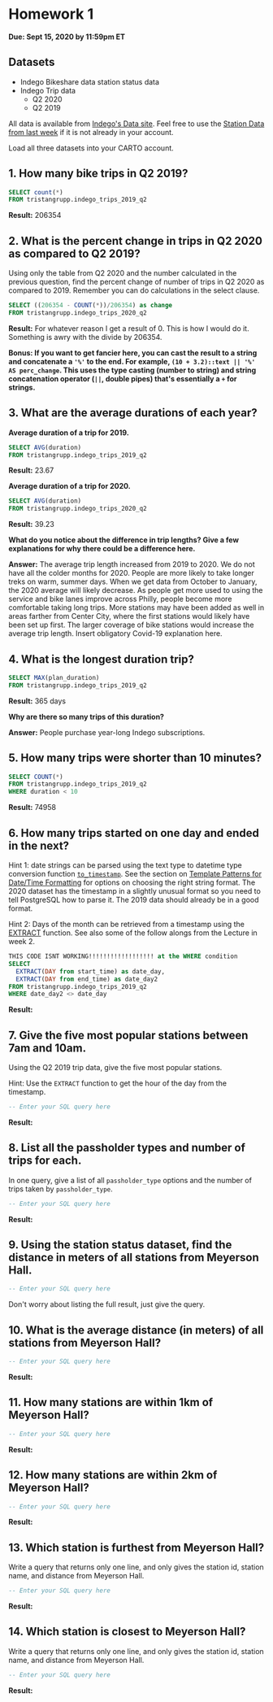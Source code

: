 # Homework 1

**Due: Sept 15, 2020 by 11:59pm ET**

## Datasets

* Indego Bikeshare data station status data
* Indego Trip data
  - Q2 2020
  - Q2 2019

All data is available from [Indego's Data site](https://www.rideindego.com/about/data/). Feel free to use the [Station Data from last week](https://raw.githubusercontent.com/MUSA-509/week-1-introductions/master/data/indego_station_status.geojson) if it is not already in your account.

Load all three datasets into your CARTO account.

## 1. How many bike trips in Q2 2019?


```SQL
SELECT count(*)
FROM tristangrupp.indego_trips_2019_q2
```

**Result:** 206354

## 2. What is the percent change in trips in Q2 2020 as compared to Q2 2019?

Using only the table from Q2 2020 and the number calculated in the previous question, find the percent change of number of trips in Q2 2020 as compared to 2019. Remember you can do calculations in the select clause.
 
```SQL
SELECT ((206354 - COUNT(*))/206354) as change
FROM tristangrupp.indego_trips_2020_q2
```

**Result:**
For whatever reason I get a result of 0. This is how I would do it. Something is awry with the divide by 206354. 

__Bonus: If you want to get fancier here, you can cast the result to a string and concatenate a `'%'` to the end. For example, `(10 + 3.2)::text || '%' AS perc_change`. This uses the type casting (number to string) and string concatenation operator (`||`, double pipes) that's essentially a `+` for strings.__

## 3. What are the average durations of each year?

**Average duration of a trip for 2019.**

```SQL
SELECT AVG(duration)
FROM tristangrupp.indego_trips_2019_q2
```
**Result:**
23.67

**Average duration of a trip for 2020.**

```SQL
SELECT AVG(duration)
FROM tristangrupp.indego_trips_2020_q2
```
**Result:**
39.23

**What do you notice about the difference in trip lengths? Give a few explanations for why there could be a difference here.**

**Answer:**
The average trip length increased from 2019 to 2020.
We do not have all the colder months for 2020. People are more likely to take longer treks on warm, summer days. When we get data from October to January, the 2020 average will likely decrease. As people get more used to using the service and bike lanes improve across Philly, people become more comfortable taking long trips. More stations may have been added as well in areas farther from Center City, where the first stations would likely have been set up first. The larger coverage of bike stations would increase the average trip length. Insert obligatory Covid-19 explanation here. 

## 4. What is the longest duration trip?

```SQL
SELECT MAX(plan_duration)
FROM tristangrupp.indego_trips_2019_q2

```
**Result:**
365 days

**Why are there so many trips of this duration?**

**Answer:**
People purchase year-long Indego subscriptions. 

## 5. How many trips were shorter than 10 minutes?

```SQL
SELECT COUNT(*)
FROM tristangrupp.indego_trips_2019_q2
WHERE duration < 10
```

**Result:**
74958

## 6. How many trips started on one day and ended in the next?

Hint 1: date strings can be parsed using the text type to datetime type conversion function [`to_timestamp`](https://www.postgresql.org/docs/12/functions-formatting.html). See the section on [Template Patterns for Date/Time Formatting](https://www.postgresql.org/docs/12/functions-formatting.html#FUNCTIONS-FORMATTING-DATETIME-TABLE) for options on choosing the right string format. The 2020 dataset has the timestamp in a slightly unusual format so you need to tell PostgreSQL how to parse it. The 2019 data should already be in a good format.

Hint 2: Days of the month can be retrieved from a timestamp using the [EXTRACT](https://www.postgresql.org/docs/12/functions-datetime.html#FUNCTIONS-DATETIME-EXTRACT) function. See also some of the follow alongs from the Lecture in week 2.

```SQL
THIS CODE ISNT WORKING!!!!!!!!!!!!!!!!!! at the WHERE condition
SELECT
  EXTRACT(DAY from start_time) as date_day,
  EXTRACT(DAY from end_time) as date_day2
FROM tristangrupp.indego_trips_2019_q2
WHERE date_day2 <> date_day
```

**Result:**

## 7. Give the five most popular stations between 7am and 10am.

Using the Q2 2019 trip data, give the five most popular stations.

Hint: Use the `EXTRACT` function to get the hour of the day from the timestamp.

```SQL
-- Enter your SQL query here
```

**Result:**


## 8. List all the passholder types and number of trips for each.

In one query, give a list of all `passholder_type` options and the number of trips taken by `passholder_type`.

```SQL
-- Enter your SQL query here
```

**Result:**

## 9. Using the station status dataset, find the distance in meters of all stations from Meyerson Hall.

```SQL
-- Enter your SQL query here
```

Don't worry about listing the full result, just give the query.

## 10. What is the average distance (in meters) of all stations from Meyerson Hall?

```SQL
-- Enter your SQL query here
```

**Result:**

## 11. How many stations are within 1km of Meyerson Hall?

```SQL
-- Enter your SQL query here
```

**Result:**

## 12. How many stations are within 2km of Meyerson Hall?

```SQL
-- Enter your SQL query here
```

**Result:**

## 13. Which station is furthest from Meyerson Hall?

Write a query that returns only one line, and only gives the station id, station name, and distance from Meyerson Hall.

```SQL
-- Enter your SQL query here
```

**Result:**

## 14. Which station is closest to Meyerson Hall?

Write a query that returns only one line, and only gives the station id, station name, and distance from Meyerson Hall.


```SQL
-- Enter your SQL query here
```

**Result:**
